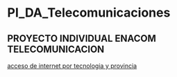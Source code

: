 ﻿# PI_DA_Telecomunicaciones

 ## PROYECTO INDIVIDUAL ENACOM TELECOMUNICACION

 [acceso de internet por tecnologia y provincia](datasets/Internet_accesos_tecnologia_provincia.csv)

